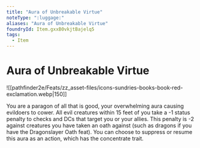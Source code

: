 ```yaml
---
title: "Aura of Unbreakable Virtue"
noteType: ":luggage:"
aliases: "Aura of Unbreakable Virtue"
foundryId: Item.gxxB0vkjtBajelq5
tags:
  - Item
---
```


# Aura of Unbreakable Virtue
![[pathfinder2e/Feats/zz_asset-files/icons-sundries-books-book-red-exclamation.webp|150]]

You are a paragon of all that is good, your overwhelming aura causing evildoers to cower. All evil creatures within 15 feet of you take a -1 status penalty to checks and DCs that target you or your allies. This penalty is -2 against creatures you have taken an oath against (such as dragons if you have the Dragonslayer Oath feat). You can choose to suppress or resume this aura as an action, which has the concentrate trait.

